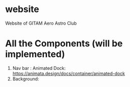 # website
Website of GITAM Aero Astro Club

# All the Components (will be implemented)
1) Nav bar : Animated Dock: https://animata.design/docs/container/animated-dock
2) Background: 

